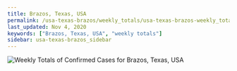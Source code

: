 ```yaml
---
title: Brazos, Texas, USA
permalink: /usa-texas-brazos/weekly_totals/usa-texas-brazos-weekly_totals.html
last_updated: Nov 4, 2020
keywords: ["Brazos, Texas, USA", "weekly totals"]
sidebar: usa-texas-brazos_sidebar
---
```


![Weekly Totals of Confirmed Cases for Brazos, Texas, USA](/covid_tracker/images/graphs/usa-texas-brazos-weekly_totals_graph.png)
